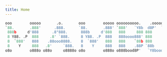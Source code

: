```yaml
---
title: Home
---
```

```python
ooo        ooooo       .o.       ooo        ooooo oooooooooo.    .oooooo.   
`88.       .888'      .888.      `88.       .888' `888'   `Y8b  d8P'  `Y8b  
 888b     d'888      .8"888.      888b     d'888   888     888 888      888 
 8 Y88. .P  888     .8' `888.     8 Y88. .P  888   888oooo888' 888      888 
 8  `888'   888    .88ooo8888.    8  `888'   888   888    `88b 888      888 
 8    Y     888   .8'     `888.   8    Y     888   888    .88P `88b    d88' 
o8o        o888o o88o     o8888o o8o        o888o o888bood8P'   `Y8bood8P'  
```
                                               
                                               
                                               
                                                
                                      
                                              
                                              
                                                                                                               
                                                                                                               
                                                                                                                                                 
                                                                                                                                                 
                                                                                                                                                                                                                               
                                                                                                                                                          